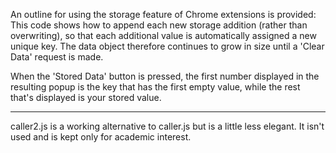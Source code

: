 An outline for using the storage feature of Chrome extensions is provided:  
This code shows how to append each new storage addition (rather than overwriting), so that each 
additional value is automatically assigned a new unique key.  The data object therefore continues to grow in size until a 'Clear Data' request is made.  

When the 'Stored Data' button is pressed, the first number displayed in the resulting popup is the key that has the first empty value, while the rest that's displayed is your stored value.

------------------

caller2.js is a working alternative to caller.js but is a little less elegant.  It isn't used and is kept only for academic interest.
